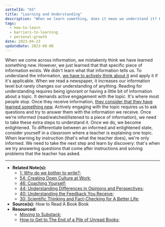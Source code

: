 ```yaml
---
zettelId: "65"
title: "Learning and Understanding"
description: "When we learn something, does it mean we understand it? How can we say we understand?"
tags:
  - how-to-learn
  - barriers-to-learning
  - personal-growth
date: 2023-04-23
updateDate: 2023-08-08
---
```


When we come across information, we mistakenly think we have learned something new. However, we just learned that that specific piece of information exists. We didn't learn what that information tells us. To understand the information, [we have to actively think about it](/notes/68a/) and apply it if it's applicable. When we read a newspaper, it increases our information level but rarely changes our understanding of anything. Reading for understanding requires being ignorant or having a little bit of information about a topic. It demands active engagement with the topic. It's where most people stop. Once they receive information, [they consider that they have learned something new](/notes/7c/). Actively engaging with the topic requires us to ask questions and try to answer them with the information we receive. Once we're informed (read/watched/listened to a piece of information), we need to take these extra steps to understand it. Once we do, we become enlightened. To differentiate between an informed and enlightened state, consider yourself in a classroom where a teacher is explaining one topic. When learning by instruction (that's what the teacher does), we're only informed. We need to take the next step and learn by discovery: that's when we try answering questions that come after instructions and solving problems that the teacher has asked.

---

- **Related Note(s):**
  - [1: Why do we bother to write?](/notes/1/);
  - [54: Creating Open Culture at Work](/notes/54/);
  - [46: Coaching Yourself](/notes/46/);
  - [44: Understanding Differences in Opinions and Perspectives](/notes/44/);
  - [40: Understanding the Feedback You Receive](/notes/40/);
  - [30: Scientific Thinking and Fact-Checking for A Better Life](/notes/30/);
- **Source(s):** How to Read A Book Book
- **Resourced:**
  - [Moving to Substack](/moving-to-substack/);
  - [How to Get to The End of a Pile of Unread Books](/how-to-get-to-the-end-of-a-pile-of-unread-books/);
